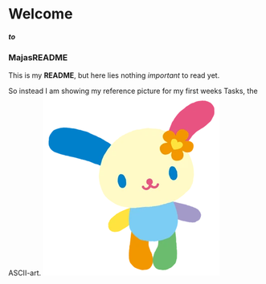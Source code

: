 
# Welcome
##### to 
### MajasREADME

This is my **README**, but here lies nothing *important* to read yet.

So instead I am showing my reference picture for my first weeks Tasks, the ASCII-art.
![Image](Usahana.webp)

